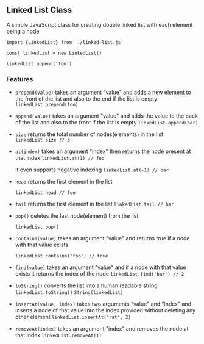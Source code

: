 ## Linked List Class 

A simple JavaScript class for creating double linked list with each element being a node

`import {LinkedList} from './linked-list.js'`

`const linkedList = new LinkedList()`

`linkedList.append('foo')`

### Features

- `prepend(value)` takes an argument "value" and adds a new element to the front of the list and also to the end if the list is empty
  `linkedList.prepend(foo)`
  
- `append(value)` takes an argument "value" and adds the value to the back of the list and also to the front if the list is empty
  `linkedList.append(bar)`
  
- `size` returns the total number of nodes(elements) in the list
  `linkedList.size // 3`
  
- `at(index)` takes an argument "index" then returns the node present at that index
  `linkedList.at(1) // foo `

  it even supports negative indexing
  `linkedList.at(-1) // bar `
  
- `head` returns the first element in the list
  
  `linkedList.head // foo`

- `tail` returns the first element in the list
  `linkedList.tail // bar`

- `pop()` deletes the last node(element) from the list

  `linkedList.pop()`

- `contains(value)` takes an argument "value" and returns true if a node with that value exists

   `linkedList.contains('foo') // true`

- `find(value)` takes an argument "value" and if a node with that value exists it returns the index of the node
  `linkedList.find('bar') // 2`

- `toString()` converts the list into a human readable string
  `linkedList.toString()`
  `String(linkedList)`

- `insertAt(value, index)` takes two arguments "value" and "index" and inserts a node of that value into the index provided without deleting any other element
  `linkedList.insertAt("rat", 2)`

- `removeAt(index)` takes an argument "index" and removes the node at that index
  `linkedList.removeAt(1)`
  
